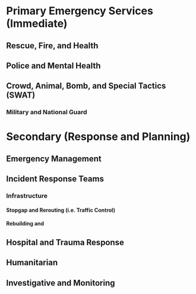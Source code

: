 # Primary Emergency Services (Immediate)


## Rescue, Fire, and Health

## Police and Mental Health

## Crowd, Animal, Bomb, and Special Tactics (SWAT)

### Military and National Guard

# Secondary (Response and Planning)

## Emergency Management

## Incident Response Teams
### Infrastructure
#### Stopgap and Rerouting (i.e. Traffic Control)
#### Rebuilding and 

## Hospital and Trauma Response

## Humanitarian

## Investigative and Monitoring
